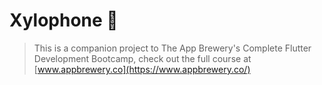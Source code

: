 # Xylophone 🎹

>This is a companion project to The App Brewery's Complete Flutter Development Bootcamp, check out the full course at [www.appbrewery.co](https://www.appbrewery.co/)
